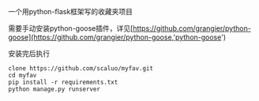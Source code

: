 一个用python-flask框架写的收藏夹项目

需要手动安装python-goose插件，详见[https://github.com/grangier/python-goose](https://github.com/grangier/python-goose,'python-goose')

安装完后执行
```
clone https://github.com/scaluo/myfav.git
cd myfav
pip install -r requirements.txt
python manage.py runserver
```


